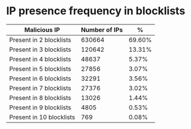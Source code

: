 # IP presence frequency in blocklists
| Malicious IP | Number of IPs | % |
|----|----|----|
| Present in 2 blocklists | 630664 | 69.60% |
| Present in 3 blocklists | 120642 | 13.31% |
| Present in 4 blocklists | 48637 | 5.37% |
| Present in 5 blocklists | 27856 | 3.07% |
| Present in 6 blocklists | 32291 | 3.56% |
| Present in 7 blocklists | 27376 | 3.02% |
| Present in 8 blocklists | 13026 | 1.44% |
| Present in 9 blocklists | 4805 | 0.53% |
| Present in 10 blocklists | 769 | 0.08% |
